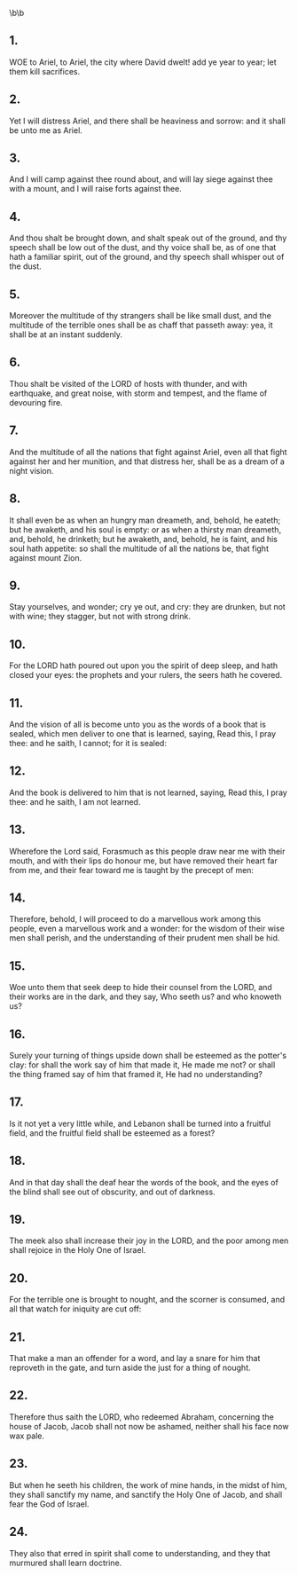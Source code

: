 \b\b
## 1.
WOE to Ariel, to Ariel, the city where David dwelt!  add ye year to year; let them kill sacrifices.
## 2.
Yet I will distress Ariel, and there shall be heaviness and sorrow: and it shall be unto me as Ariel.
## 3.
And I will camp against thee round about, and will lay siege against thee with a mount, and I will raise forts against thee.
## 4.
And thou shalt be brought down, and shalt speak out of the ground, and thy speech shall be low out of the dust, and thy voice shall be, as of one that hath a familiar spirit, out of the ground, and thy speech shall whisper out of the dust.
## 5.
Moreover the multitude of thy strangers shall be like small dust, and the multitude of the terrible ones shall be as chaff that passeth away: yea, it shall be at an instant suddenly.
## 6.
Thou shalt be visited of the LORD of hosts with thunder, and with earthquake, and great noise, with storm and tempest, and the flame of devouring fire.
## 7.
And the multitude of all the nations that fight against Ariel, even all that fight against her and her munition, and that distress her, shall be as a dream of a night vision.
## 8.
It shall even be as when an hungry man dreameth, and, behold, he eateth; but he awaketh, and his soul is empty: or as when a thirsty man dreameth, and, behold, he drinketh; but he awaketh, and, behold, he is faint, and his soul hath appetite: so shall the multitude of all the nations be, that fight against mount Zion.
## 9.
Stay yourselves, and wonder; cry ye out, and cry: they are drunken, but not with wine; they stagger, but not with strong drink.
## 10.
For the LORD hath poured out upon you the spirit of deep sleep, and hath closed your eyes: the prophets and your rulers, the seers hath he covered.
## 11.
And the vision of all is become unto you as the words of a book that is sealed, which men deliver to one that is learned, saying, Read this, I pray thee: and he saith, I cannot; for it is sealed:
## 12.
And the book is delivered to him that is not learned, saying, Read this, I pray thee: and he saith, I am not learned.
## 13.
Wherefore the Lord said, Forasmuch as this people draw near me with their mouth, and with their lips do honour me, but have removed their heart far from me, and their fear toward me is taught by the precept of men:
## 14.
Therefore, behold, I will proceed to do a marvellous work among this people, even a marvellous work and a wonder: for the wisdom of their wise men shall perish, and the understanding of their prudent men shall be hid.
## 15.
Woe unto them that seek deep to hide their counsel from the LORD, and their works are in the dark, and they say, Who seeth us?  and who knoweth us?
## 16.
Surely your turning of things upside down shall be esteemed as the potter's clay: for shall the work say of him that made it, He made me not?  or shall the thing framed say of him that framed it, He had no understanding?
## 17.
Is it not yet a very little while, and Lebanon shall be turned into a fruitful field, and the fruitful field shall be esteemed as a forest?
## 18.
And in that day shall the deaf hear the words of the book, and the eyes of the blind shall see out of obscurity, and out of darkness.
## 19.
The meek also shall increase their joy in the LORD, and the poor among men shall rejoice in the Holy One of Israel.
## 20.
For the terrible one is brought to nought, and the scorner is consumed, and all that watch for iniquity are cut off:
## 21.
That make a man an offender for a word, and lay a snare for him that reproveth in the gate, and turn aside the just for a thing of nought.
## 22.
Therefore thus saith the LORD, who redeemed Abraham, concerning the house of Jacob, Jacob shall not now be ashamed, neither shall his face now wax pale.
## 23.
But when he seeth his children, the work of mine hands, in the midst of him, they shall sanctify my name, and sanctify the Holy One of Jacob, and shall fear the God of Israel.
## 24.
They also that erred in spirit shall come to understanding, and they that murmured shall learn doctrine.
